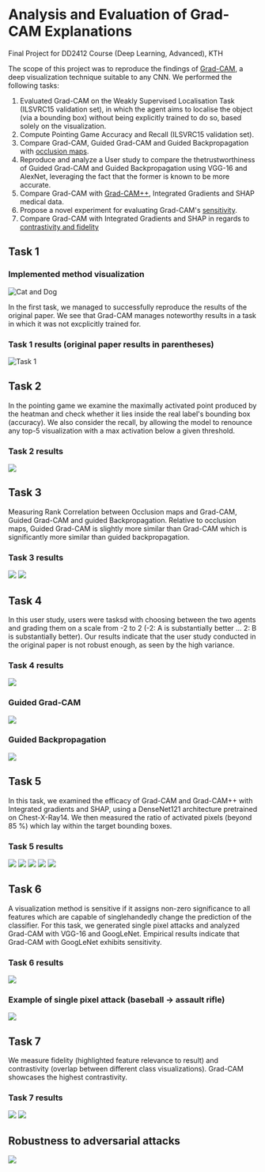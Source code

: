 # Analysis and Evaluation of Grad-CAM Explanations
Final Project for DD2412 Course (Deep Learning, Advanced), KTH

The scope of this project was to reproduce the findings of [Grad-CAM](https://arxiv.org/abs/1610.02391), a deep visualization technique suitable to any CNN. We performed the following tasks:

1. Evaluated Grad-CAM on the Weakly Supervised Localisation Task (ILSVRC15 validation set), in which the agent aims to localise the object (via a bounding box) without being explicitly trained to do so, based solely on the visualization.
1. Compute Pointing Game Accuracy and Recall (ILSVRC15 validation set).
1. Compare Grad-CAM, Guided Grad-CAM and Guided Backpropagation with [occlusion maps](https://arxiv.org/pdf/1511.06457.pdf).
1. Reproduce and analyze a User study to compare the thetrustworthiness of Guided Grad-CAM and Guided Backpropagation using VGG-16 and AlexNet, leveraging the fact that the former is known to be more accurate.
1. Compare Grad-CAM with [Grad-CAM++](https://arxiv.org/abs/1710.11063), Integrated Gradients and SHAP medical data.
1. Propose a novel experiment for evaluating Grad-CAM's [sensitivity](https://arxiv.org/abs/1703.01365).
1. Compare Grad-CAM with Integrated Gradients and SHAP in regards to [contrastivity and fidelity](https://openaccess.thecvf.com/content_CVPR_2019/papers/Pope_Explainability_Methods_for_Graph_Convolutional_Neural_Networks_CVPR_2019_paper.pdf)

## Task 1



### Implemented method visualization
<img src="/images_for_readme/cat_dog.png" alt="Cat and Dog" title="Implemented Models">

In the first task, we managed to successfully reproduce the results of the original paper. We see that Grad-CAM manages noteworthy results in a task in which it was not excplicitly trained for.
### Task 1 results (original paper results in parentheses)
<img src="/images_for_readme/task 1 results.png" title="Task 1">

## Task 2
In the pointing game we examine the maximally activated point produced by the heatman and check whether it lies inside the real label's bounding box (accuracy). We also consider the recall, by allowing the model to renounce any top-5 visualization with a max activation below a given threshold.
### Task 2 results
<img src="/images_for_readme/task 2 results.png">


## Task 3

Measuring Rank Correlation between Occlusion maps and Grad-CAM, Guided Grad-CAM and guided Backpropagation. Relative to occlusion maps, Guided Grad-CAM is slightly more similar than Grad-CAM which is significantly more similar than guided backpropagation.
### Task 3 results
<img src="/images_for_readme/task 3 results.png">

<img src="/images_for_readme/occlusion.png">

## Task 4
In this user study, users were tasksd with choosing between the two agents and grading them on a scale from -2 to 2 (-2: A is substantially better ... 2: B is substantially better). Our results indicate that the user study conducted in the original paper is not robust enough, as seen by the high variance. 
### Task 4 results
<img src="/images_for_readme/task 4 results.png">

### Guided Grad-CAM
<img src="/images_for_readme/user_study_guided_cam.png">

### Guided Backpropagation
<img src="/images_for_readme/user_study_guided_bp.png">

## Task 5
In this task, we examined the efficacy of Grad-CAM and Grad-CAM++ with Integrated gradients and SHAP, using a DenseNet121 architecture pretrained on Chest-X-Ray14. We then measured the ratio of activated pixels (beyond 85 %) which lay within the target bounding boxes.
### Task 5 results
<img src="/images_for_readme/task 5 results.png">

<img src="/images_for_readme/xray_cam.png">
<img src="/images_for_readme/xray_camplus.png">
<img src="/images_for_readme/xray_ig.png">
<img src="/images_for_readme/xray_shap.png">

## Task 6
A visualization method is sensitive if it assigns non-zero significance to all features which are capable of singlehandedly change the prediction of the classifier. For this task, we generated single pixel attacks and analyzed Grad-CAM with VGG-16 and GoogLeNet. Empirical results indicate that Grad-CAM with GoogLeNet exhibits sensitivity.
### Task 6 results
<img src="/images_for_readme/task 6 results.png">

### Example of single pixel attack (baseball -> assault rifle)
<img src="/images_for_readme/single_pixel_attack.png">

## Task 7
We measure fidelity (highlighted feature relevance to result) and contrastivity (overlap between different class visualizations). Grad-CAM showcases the highest contrastivity.
### Task 7 results
<img src="/images_for_readme/task 7 results.png">

<img src="/images_for_readme/contrastivity_and_fidelity.png">

## Robustness to adversarial attacks
<img src="/images_for_readme/adversarial.png">
